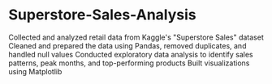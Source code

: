 # Superstore-Sales-Analysis
Collected and analyzed retail data from Kaggle's "Superstore Sales" dataset  Cleaned and prepared the data using Pandas, removed duplicates, and handled null values  Conducted exploratory data analysis to identify sales patterns, peak months, and top-performing products  Built visualizations using Matplotlib 

